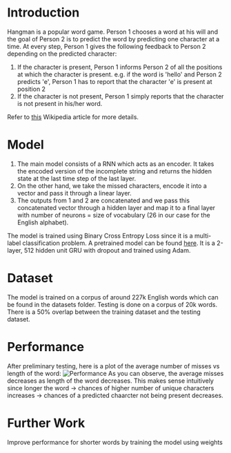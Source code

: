 # Introduction

Hangman is a popular word game. Person 1 chooses a word at his will and the goal of Person 2 is to predict the word by predicting one character at a time. At every step, Person 1 gives the following feedback to Person 2 depending on the predicted character:
1. If the character is present, Person 1 informs Person 2 of all the positions at which the character is present.
e.g. if the word is 'hello' and Person 2 predicts 'e', Person 1 has to report that the character 'e' is present at position 2
2. If the character is not present, Person 1 simply reports that the character is not present in his/her word.

Refer to [this](https://en.wikipedia.org/wiki/Hangman_(game)) Wikipedia article for more details.

# Model

1. The main model consists of a RNN which acts as an encoder. It takes the encoded version of the incomplete string and returns the hidden state at the last time step of the last layer.
2. On the other hand, we take the missed characters, encode it into a vector and pass it through a linear layer.
3. The outputs from 1 and 2 are concatenated and we pass this concatenated vector through a hidden layer and map it to a final layer with number of neurons = size of vocabulary (26 in our case for the English alphabet).

The model is trained using Binary Cross Entropy Loss since it is a multi-label classification problem.
A pretrained model can be found [here](https://drive.google.com/open?id=1hVBlS3zxTqcVktVZEHTv2ivg-oKpr-KQ).
It is a 2-layer, 512 hidden unit GRU with dropout and trained using Adam.

# Dataset

The model is trained on a corpus of around 227k English words which can be found in the datasets folder. Testing is done on a corpus of 20k words. There is a 50% overlap between the training dataset and the testing dataset.


# Performance

After preliminary testing, here is a plot of the average number of misses vs length of the word:
![Performance](https://github.com/methi1999/hangman/blob/master/imgs/performance.png)
As you can observe, the average misses decreases as length of the word decreases. This makes sense intuitively since longer the word -> chances of higher number of unique characters increases -> chances of a predicted chaarcter not being present decreases.

# Further Work

Improve performance for shorter words by training the model using weights